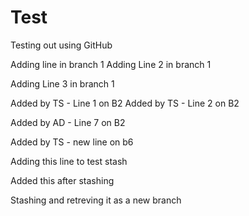# Test
Testing out using GitHub

Adding line in branch 1
Adding Line 2 in branch 1

Adding Line 3 in branch 1

Added by TS - Line 1 on B2
Added by TS - Line 2 on B2

Added by AD - Line 7 on B2


Added by TS - new line on b6

Adding this line to test stash

Added this after stashing


Stashing and retreving it as a new branch
